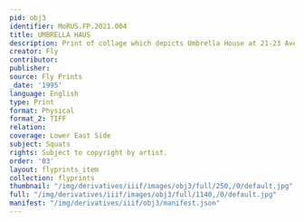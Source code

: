 ```yaml
---
pid: obj3
identifier: MoRUS.FP.2021.004
title: UMBRELLA HAUS
description: Print of collage which depicts Umbrella House at 21-23 Avenue C.
creator: Fly
contributor:
publisher:
source: Fly Prints
_date: '1995'
language: English
type: Print
format: Physical
format_2: TIFF
relation:
coverage: Lower East Side
subject: Squats
rights: Subject to copyright by artist.
order: '03'
layout: flyprints_item
collection: flyprints
thumbnail: "/img/derivatives/iiif/images/obj3/full/250,/0/default.jpg"
full: "/img/derivatives/iiif/images/obj3/full/1140,/0/default.jpg"
manifest: "/img/derivatives/iiif/obj3/manifest.json"
---
```


